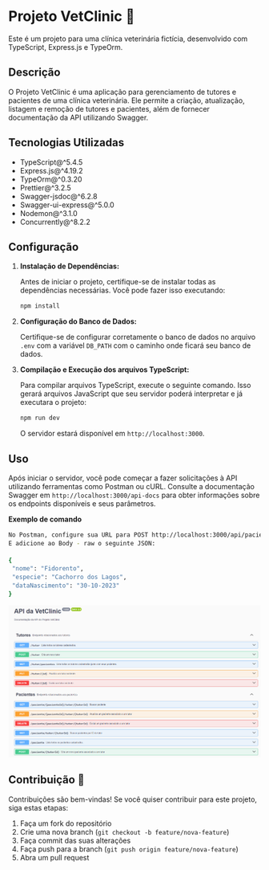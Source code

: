 # Projeto VetClinic :dog:

Este é um projeto para uma clínica veterinária fictícia, desenvolvido com TypeScript, Express.js e TypeOrm.

## Descrição

O Projeto VetClinic é uma aplicação para gerenciamento de tutores e pacientes de uma clínica veterinária. Ele permite a criação, atualização, listagem e remoção de tutores e pacientes, além de fornecer documentação da API utilizando Swagger.

## Tecnologias Utilizadas

- TypeScript@^5.4.5
- Express.js@^4.19.2
- TypeOrm@^0.3.20
- Prettier@^3.2.5
- Swagger-jsdoc@^6.2.8
- Swagger-ui-express@^5.0.0
- Nodemon@^3.1.0
- Concurrently@^8.2.2

## Configuração

1. **Instalação de Dependências:**

   Antes de iniciar o projeto, certifique-se de instalar todas as dependências necessárias. Você pode fazer isso executando:

   ```bash
   npm install
   ```

2. **Configuração do Banco de Dados:**

   Certifique-se de configurar corretamente o banco de dados no arquivo `.env` com a variável `DB_PATH` com o caminho onde ficará seu banco de dados.

3. **Compilação e Execução dos arquivos TypeScript:**

   Para compilar arquivos TypeScript, execute o seguinte comando. Isso gerará arquivos JavaScript que seu servidor poderá interpretar e já executara o projeto:

   ```bash
   npm run dev
   ```

   O servidor estará disponível em `http://localhost:3000`.

## Uso

Após iniciar o servidor, você pode começar a fazer solicitações à API utilizando ferramentas como Postman ou cURL. Consulte a documentação Swagger em `http://localhost:3000/api-docs` para obter informações sobre os endpoints disponíveis e seus parâmetros.

**Exemplo de comando**

```bash
No Postman, configure sua URL para POST http://localhost:3000/api/paciente/1
E adicione ao Body - raw o seguinte JSON:

{
 "nome": "Fidorento",
 "especie": "Cachorro dos Lagos",
 "dataNascimento": "30-10-2023"
}
```
![Imagem](src/images/api.png)


## Contribuição :tiger:

Contribuições são bem-vindas! Se você quiser contribuir para este projeto, siga estas etapas:

1. Faça um fork do repositório
2. Crie uma nova branch (`git checkout -b feature/nova-feature`)
3. Faça commit das suas alterações
4. Faça push para a branch (`git push origin feature/nova-feature`)
5. Abra um pull request
